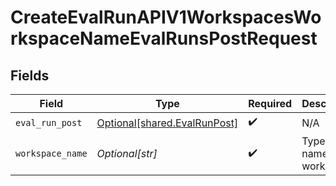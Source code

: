# CreateEvalRunAPIV1WorkspacesWorkspaceNameEvalRunsPostRequest


## Fields

| Field                                                                  | Type                                                                   | Required                                                               | Description                                                            |
| ---------------------------------------------------------------------- | ---------------------------------------------------------------------- | ---------------------------------------------------------------------- | ---------------------------------------------------------------------- |
| `eval_run_post`                                                        | [Optional[shared.EvalRunPost]](undefined/models/shared/evalrunpost.md) | :heavy_check_mark:                                                     | N/A                                                                    |
| `workspace_name`                                                       | *Optional[str]*                                                        | :heavy_check_mark:                                                     | Type the name of the workspace.                                        |